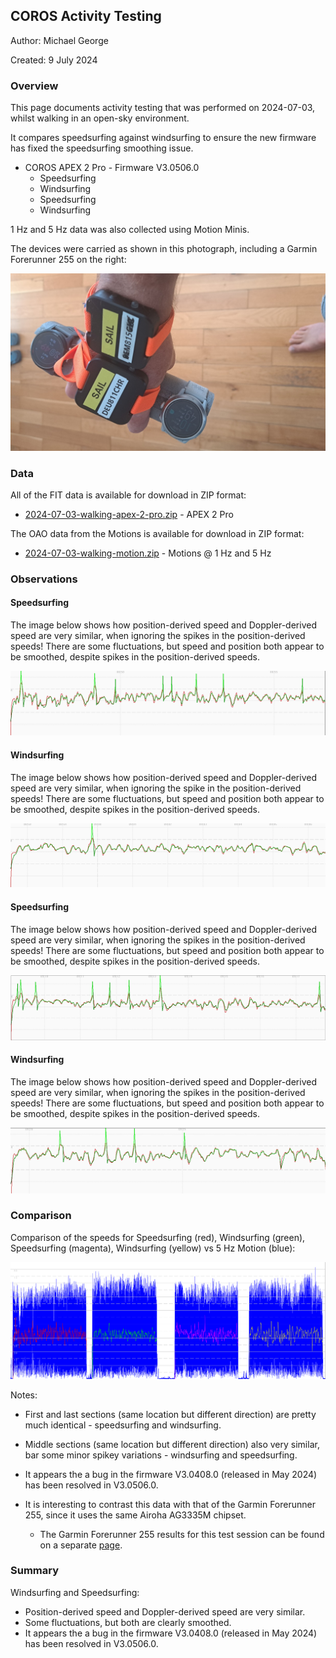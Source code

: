 ## COROS Activity Testing

Author: Michael George

Created: 9 July 2024



### Overview

This page documents activity testing that was performed on 2024-07-03, whilst walking in an open-sky environment.

It compares speedsurfing against windsurfing to ensure the new firmware has fixed the speedsurfing smoothing issue.

- COROS APEX 2 Pro - Firmware V3.0506.0
  - Speedsurfing
  - Windsurfing
  - Speedsurfing
  - Windsurfing

1 Hz and 5 Hz data was also collected using Motion Minis.

The devices were carried as shown in this photograph, including a Garmin Forerunner 255 on the right:

![devices](img/devices.jpg)



### Data

All of the FIT data is available for download in ZIP format:

- [2024-07-03-walking-apex-2-pro.zip](2024-07-03-walking-apex-2-pro.zip) - APEX 2 Pro

The OAO data from the Motions is available for download in ZIP format:

- [2024-07-03-walking-motion.zip](2024-07-03-walking-motion.zip) - Motions @ 1 Hz and 5 Hz



### Observations

#### Speedsurfing

The image below shows how position-derived speed and Doppler-derived speed are very similar, when ignoring the spikes in the position-derived speeds! There are some fluctuations, but speed and position both appear to be smoothed, despite spikes in the position-derived speeds.

![speedsurfing-apex-2-pro](img/1-speedsurfing-apex-2-pro.png)



#### Windsurfing

The image below shows how position-derived speed and Doppler-derived speed are very similar, when ignoring the spike in the position-derived speeds! There are some fluctuations, but speed and position both appear to be smoothed, despite spikes in the position-derived speeds.

![windsurfing-apex-2-pro](img/2-windsurfing-apex-2-pro.png)

#### Speedsurfing

The image below shows how position-derived speed and Doppler-derived speed are very similar, when ignoring the spikes in the position-derived speeds! There are some fluctuations, but speed and position both appear to be smoothed, despite spikes in the position-derived speeds.

![speedsurfing-apex-2-pro](img/3-speedsurfing-apex-2-pro.png)



#### Windsurfing

The image below shows how position-derived speed and Doppler-derived speed are very similar, when ignoring the spikes in the position-derived speeds! There are some fluctuations, but speed and position both appear to be smoothed, despite spikes in the position-derived speeds.

![windsurfing-apex-2-pro](img/4-windsurfing-apex-2-pro.png)



### Comparison

Comparison of the speeds for Speedsurfing (red), Windsurfing (green), Speedsurfing (magenta), Windsurfing (yellow) vs 5 Hz Motion (blue):

![comparison-1](img/comparison.png)

Notes:

- First and last sections (same location but different direction) are pretty much identical - speedsurfing and windsurfing.

- Middle sections (same location but different direction) also very similar, bar some minor spikey variations - windsurfing and speedsurfing.

- It appears the a bug in the firmware V3.0408.0 (released in May 2024) has been resolved in V3.0506.0.
- It is interesting to contrast this data with that of the Garmin Forerunner 255, since it uses the same Airoha AG3335M chipset.
  - The Garmin Forerunner 255 results for this test session can be found on a separate [page](../../../garmin/activities/walking-2024-07-03/README.md).




### Summary

Windsurfing and Speedsurfing:

- Position-derived speed and Doppler-derived speed are very similar.
- Some fluctuations, but both are clearly smoothed.
- It appears the a bug in the firmware V3.0408.0 (released in May 2024) has been resolved in V3.0506.0.

